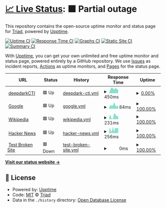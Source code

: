 # [📈 Live Status](https://MrTriad.github.io/CTIUptimeTest): <!--live status--> **🟧 Partial outage**

This repository contains the open-source uptime monitor and status page for [Triad](https://MrTriad.github.io/CTIUptimeTest), powered by [Upptime](https://github.com/upptime/upptime).

[![Uptime CI](https://github.com/MrTriad/CTIUptimeTest/workflows/Uptime%20CI/badge.svg)](https://github.com/MrTriad/CTIUptimeTest/actions?query=workflow%3A%22Uptime+CI%22)
[![Response Time CI](https://github.com/MrTriad/CTIUptimeTest/workflows/Response%20Time%20CI/badge.svg)](https://github.com/MrTriad/CTIUptimeTest/actions?query=workflow%3A%22Response+Time+CI%22)
[![Graphs CI](https://github.com/MrTriad/CTIUptimeTest/workflows/Graphs%20CI/badge.svg)](https://github.com/MrTriad/CTIUptimeTest/actions?query=workflow%3A%22Graphs+CI%22)
[![Static Site CI](https://github.com/MrTriad/CTIUptimeTest/workflows/Static%20Site%20CI/badge.svg)](https://github.com/MrTriad/CTIUptimeTest/actions?query=workflow%3A%22Static+Site+CI%22)
[![Summary CI](https://github.com/MrTriad/CTIUptimeTest/workflows/Summary%20CI/badge.svg)](https://github.com/MrTriad/CTIUptimeTest/actions?query=workflow%3A%22Summary+CI%22)

With [Upptime](https://upptime.js.org), you can get your own unlimited and free uptime monitor and status page, powered entirely by a GitHub repository. We use [Issues](https://github.com/MrTriad/CTIUptimeTest/issues) as incident reports, [Actions](https://github.com/MrTriad/CTIUptimeTest/actions) as uptime monitors, and [Pages](https://MrTriad.github.io/CTIUptimeTest) for the status page.

<!--start: status pages-->
<!-- This summary is generated by Upptime (https://github.com/upptime/upptime) -->
<!-- Do not edit this manually, your changes will be overwritten -->
<!-- prettier-ignore -->
| URL | Status | History | Response Time | Uptime |
| --- | ------ | ------- | ------------- | ------ |
| <img alt="" src="https://icons.duckduckgo.com/ip3/github.com.ico" height="13"> [deepdarkCTI](https://github.com/fastfire/deepdarkCTI/tree/main) | 🟩 Up | [deepdark-cti.yml](https://github.com/MrTriad/CTIUptimeTest/commits/HEAD/history/deepdark-cti.yml) | <details><summary><img alt="Response time graph" src="./graphs/deepdark-cti/response-time-week.png" height="20"> 450ms</summary><br><a href="https://MrTriad.github.io/CTIUptimeTest/history/deepdark-cti"><img alt="Response time 462" src="https://img.shields.io/endpoint?url=https%3A%2F%2Fraw.githubusercontent.com%2FMrTriad%2FCTIUptimeTest%2FHEAD%2Fapi%2Fdeepdark-cti%2Fresponse-time.json"></a><br><a href="https://MrTriad.github.io/CTIUptimeTest/history/deepdark-cti"><img alt="24-hour response time 530" src="https://img.shields.io/endpoint?url=https%3A%2F%2Fraw.githubusercontent.com%2FMrTriad%2FCTIUptimeTest%2FHEAD%2Fapi%2Fdeepdark-cti%2Fresponse-time-day.json"></a><br><a href="https://MrTriad.github.io/CTIUptimeTest/history/deepdark-cti"><img alt="7-day response time 450" src="https://img.shields.io/endpoint?url=https%3A%2F%2Fraw.githubusercontent.com%2FMrTriad%2FCTIUptimeTest%2FHEAD%2Fapi%2Fdeepdark-cti%2Fresponse-time-week.json"></a><br><a href="https://MrTriad.github.io/CTIUptimeTest/history/deepdark-cti"><img alt="30-day response time 456" src="https://img.shields.io/endpoint?url=https%3A%2F%2Fraw.githubusercontent.com%2FMrTriad%2FCTIUptimeTest%2FHEAD%2Fapi%2Fdeepdark-cti%2Fresponse-time-month.json"></a><br><a href="https://MrTriad.github.io/CTIUptimeTest/history/deepdark-cti"><img alt="1-year response time 462" src="https://img.shields.io/endpoint?url=https%3A%2F%2Fraw.githubusercontent.com%2FMrTriad%2FCTIUptimeTest%2FHEAD%2Fapi%2Fdeepdark-cti%2Fresponse-time-year.json"></a></details> | <details><summary><a href="https://MrTriad.github.io/CTIUptimeTest/history/deepdark-cti">0.00%</a></summary><a href="https://MrTriad.github.io/CTIUptimeTest/history/deepdark-cti"><img alt="All-time uptime 55.86%" src="https://img.shields.io/endpoint?url=https%3A%2F%2Fraw.githubusercontent.com%2FMrTriad%2FCTIUptimeTest%2FHEAD%2Fapi%2Fdeepdark-cti%2Fuptime.json"></a><br><a href="https://MrTriad.github.io/CTIUptimeTest/history/deepdark-cti"><img alt="24-hour uptime 0.00%" src="https://img.shields.io/endpoint?url=https%3A%2F%2Fraw.githubusercontent.com%2FMrTriad%2FCTIUptimeTest%2FHEAD%2Fapi%2Fdeepdark-cti%2Fuptime-day.json"></a><br><a href="https://MrTriad.github.io/CTIUptimeTest/history/deepdark-cti"><img alt="7-day uptime 0.00%" src="https://img.shields.io/endpoint?url=https%3A%2F%2Fraw.githubusercontent.com%2FMrTriad%2FCTIUptimeTest%2FHEAD%2Fapi%2Fdeepdark-cti%2Fuptime-week.json"></a><br><a href="https://MrTriad.github.io/CTIUptimeTest/history/deepdark-cti"><img alt="30-day uptime 1.38%" src="https://img.shields.io/endpoint?url=https%3A%2F%2Fraw.githubusercontent.com%2FMrTriad%2FCTIUptimeTest%2FHEAD%2Fapi%2Fdeepdark-cti%2Fuptime-month.json"></a><br><a href="https://MrTriad.github.io/CTIUptimeTest/history/deepdark-cti"><img alt="1-year uptime 55.86%" src="https://img.shields.io/endpoint?url=https%3A%2F%2Fraw.githubusercontent.com%2FMrTriad%2FCTIUptimeTest%2FHEAD%2Fapi%2Fdeepdark-cti%2Fuptime-year.json"></a></details>
| <img alt="" src="https://icons.duckduckgo.com/ip3/www.google.com.ico" height="13"> [Google](https://www.google.com) | 🟩 Up | [google.yml](https://github.com/MrTriad/CTIUptimeTest/commits/HEAD/history/google.yml) | <details><summary><img alt="Response time graph" src="./graphs/google/response-time-week.png" height="20"> 84ms</summary><br><a href="https://MrTriad.github.io/CTIUptimeTest/history/google"><img alt="Response time 103" src="https://img.shields.io/endpoint?url=https%3A%2F%2Fraw.githubusercontent.com%2FMrTriad%2FCTIUptimeTest%2FHEAD%2Fapi%2Fgoogle%2Fresponse-time.json"></a><br><a href="https://MrTriad.github.io/CTIUptimeTest/history/google"><img alt="24-hour response time 69" src="https://img.shields.io/endpoint?url=https%3A%2F%2Fraw.githubusercontent.com%2FMrTriad%2FCTIUptimeTest%2FHEAD%2Fapi%2Fgoogle%2Fresponse-time-day.json"></a><br><a href="https://MrTriad.github.io/CTIUptimeTest/history/google"><img alt="7-day response time 84" src="https://img.shields.io/endpoint?url=https%3A%2F%2Fraw.githubusercontent.com%2FMrTriad%2FCTIUptimeTest%2FHEAD%2Fapi%2Fgoogle%2Fresponse-time-week.json"></a><br><a href="https://MrTriad.github.io/CTIUptimeTest/history/google"><img alt="30-day response time 107" src="https://img.shields.io/endpoint?url=https%3A%2F%2Fraw.githubusercontent.com%2FMrTriad%2FCTIUptimeTest%2FHEAD%2Fapi%2Fgoogle%2Fresponse-time-month.json"></a><br><a href="https://MrTriad.github.io/CTIUptimeTest/history/google"><img alt="1-year response time 103" src="https://img.shields.io/endpoint?url=https%3A%2F%2Fraw.githubusercontent.com%2FMrTriad%2FCTIUptimeTest%2FHEAD%2Fapi%2Fgoogle%2Fresponse-time-year.json"></a></details> | <details><summary><a href="https://MrTriad.github.io/CTIUptimeTest/history/google">100.00%</a></summary><a href="https://MrTriad.github.io/CTIUptimeTest/history/google"><img alt="All-time uptime 99.99%" src="https://img.shields.io/endpoint?url=https%3A%2F%2Fraw.githubusercontent.com%2FMrTriad%2FCTIUptimeTest%2FHEAD%2Fapi%2Fgoogle%2Fuptime.json"></a><br><a href="https://MrTriad.github.io/CTIUptimeTest/history/google"><img alt="24-hour uptime 100.00%" src="https://img.shields.io/endpoint?url=https%3A%2F%2Fraw.githubusercontent.com%2FMrTriad%2FCTIUptimeTest%2FHEAD%2Fapi%2Fgoogle%2Fuptime-day.json"></a><br><a href="https://MrTriad.github.io/CTIUptimeTest/history/google"><img alt="7-day uptime 100.00%" src="https://img.shields.io/endpoint?url=https%3A%2F%2Fraw.githubusercontent.com%2FMrTriad%2FCTIUptimeTest%2FHEAD%2Fapi%2Fgoogle%2Fuptime-week.json"></a><br><a href="https://MrTriad.github.io/CTIUptimeTest/history/google"><img alt="30-day uptime 99.93%" src="https://img.shields.io/endpoint?url=https%3A%2F%2Fraw.githubusercontent.com%2FMrTriad%2FCTIUptimeTest%2FHEAD%2Fapi%2Fgoogle%2Fuptime-month.json"></a><br><a href="https://MrTriad.github.io/CTIUptimeTest/history/google"><img alt="1-year uptime 99.98%" src="https://img.shields.io/endpoint?url=https%3A%2F%2Fraw.githubusercontent.com%2FMrTriad%2FCTIUptimeTest%2FHEAD%2Fapi%2Fgoogle%2Fuptime-year.json"></a></details>
| <img alt="" src="https://icons.duckduckgo.com/ip3/en.wikipedia.org.ico" height="13"> [Wikipedia](https://en.wikipedia.org) | 🟩 Up | [wikipedia.yml](https://github.com/MrTriad/CTIUptimeTest/commits/HEAD/history/wikipedia.yml) | <details><summary><img alt="Response time graph" src="./graphs/wikipedia/response-time-week.png" height="20"> 231ms</summary><br><a href="https://MrTriad.github.io/CTIUptimeTest/history/wikipedia"><img alt="Response time 208" src="https://img.shields.io/endpoint?url=https%3A%2F%2Fraw.githubusercontent.com%2FMrTriad%2FCTIUptimeTest%2FHEAD%2Fapi%2Fwikipedia%2Fresponse-time.json"></a><br><a href="https://MrTriad.github.io/CTIUptimeTest/history/wikipedia"><img alt="24-hour response time 624" src="https://img.shields.io/endpoint?url=https%3A%2F%2Fraw.githubusercontent.com%2FMrTriad%2FCTIUptimeTest%2FHEAD%2Fapi%2Fwikipedia%2Fresponse-time-day.json"></a><br><a href="https://MrTriad.github.io/CTIUptimeTest/history/wikipedia"><img alt="7-day response time 231" src="https://img.shields.io/endpoint?url=https%3A%2F%2Fraw.githubusercontent.com%2FMrTriad%2FCTIUptimeTest%2FHEAD%2Fapi%2Fwikipedia%2Fresponse-time-week.json"></a><br><a href="https://MrTriad.github.io/CTIUptimeTest/history/wikipedia"><img alt="30-day response time 241" src="https://img.shields.io/endpoint?url=https%3A%2F%2Fraw.githubusercontent.com%2FMrTriad%2FCTIUptimeTest%2FHEAD%2Fapi%2Fwikipedia%2Fresponse-time-month.json"></a><br><a href="https://MrTriad.github.io/CTIUptimeTest/history/wikipedia"><img alt="1-year response time 208" src="https://img.shields.io/endpoint?url=https%3A%2F%2Fraw.githubusercontent.com%2FMrTriad%2FCTIUptimeTest%2FHEAD%2Fapi%2Fwikipedia%2Fresponse-time-year.json"></a></details> | <details><summary><a href="https://MrTriad.github.io/CTIUptimeTest/history/wikipedia">100.00%</a></summary><a href="https://MrTriad.github.io/CTIUptimeTest/history/wikipedia"><img alt="All-time uptime 100.00%" src="https://img.shields.io/endpoint?url=https%3A%2F%2Fraw.githubusercontent.com%2FMrTriad%2FCTIUptimeTest%2FHEAD%2Fapi%2Fwikipedia%2Fuptime.json"></a><br><a href="https://MrTriad.github.io/CTIUptimeTest/history/wikipedia"><img alt="24-hour uptime 100.00%" src="https://img.shields.io/endpoint?url=https%3A%2F%2Fraw.githubusercontent.com%2FMrTriad%2FCTIUptimeTest%2FHEAD%2Fapi%2Fwikipedia%2Fuptime-day.json"></a><br><a href="https://MrTriad.github.io/CTIUptimeTest/history/wikipedia"><img alt="7-day uptime 100.00%" src="https://img.shields.io/endpoint?url=https%3A%2F%2Fraw.githubusercontent.com%2FMrTriad%2FCTIUptimeTest%2FHEAD%2Fapi%2Fwikipedia%2Fuptime-week.json"></a><br><a href="https://MrTriad.github.io/CTIUptimeTest/history/wikipedia"><img alt="30-day uptime 100.00%" src="https://img.shields.io/endpoint?url=https%3A%2F%2Fraw.githubusercontent.com%2FMrTriad%2FCTIUptimeTest%2FHEAD%2Fapi%2Fwikipedia%2Fuptime-month.json"></a><br><a href="https://MrTriad.github.io/CTIUptimeTest/history/wikipedia"><img alt="1-year uptime 100.00%" src="https://img.shields.io/endpoint?url=https%3A%2F%2Fraw.githubusercontent.com%2FMrTriad%2FCTIUptimeTest%2FHEAD%2Fapi%2Fwikipedia%2Fuptime-year.json"></a></details>
| <img alt="" src="https://icons.duckduckgo.com/ip3/news.ycombinator.com.ico" height="13"> [Hacker News](https://news.ycombinator.com) | 🟩 Up | [hacker-news.yml](https://github.com/MrTriad/CTIUptimeTest/commits/HEAD/history/hacker-news.yml) | <details><summary><img alt="Response time graph" src="./graphs/hacker-news/response-time-week.png" height="20"> 256ms</summary><br><a href="https://MrTriad.github.io/CTIUptimeTest/history/hacker-news"><img alt="Response time 385" src="https://img.shields.io/endpoint?url=https%3A%2F%2Fraw.githubusercontent.com%2FMrTriad%2FCTIUptimeTest%2FHEAD%2Fapi%2Fhacker-news%2Fresponse-time.json"></a><br><a href="https://MrTriad.github.io/CTIUptimeTest/history/hacker-news"><img alt="24-hour response time 92" src="https://img.shields.io/endpoint?url=https%3A%2F%2Fraw.githubusercontent.com%2FMrTriad%2FCTIUptimeTest%2FHEAD%2Fapi%2Fhacker-news%2Fresponse-time-day.json"></a><br><a href="https://MrTriad.github.io/CTIUptimeTest/history/hacker-news"><img alt="7-day response time 256" src="https://img.shields.io/endpoint?url=https%3A%2F%2Fraw.githubusercontent.com%2FMrTriad%2FCTIUptimeTest%2FHEAD%2Fapi%2Fhacker-news%2Fresponse-time-week.json"></a><br><a href="https://MrTriad.github.io/CTIUptimeTest/history/hacker-news"><img alt="30-day response time 289" src="https://img.shields.io/endpoint?url=https%3A%2F%2Fraw.githubusercontent.com%2FMrTriad%2FCTIUptimeTest%2FHEAD%2Fapi%2Fhacker-news%2Fresponse-time-month.json"></a><br><a href="https://MrTriad.github.io/CTIUptimeTest/history/hacker-news"><img alt="1-year response time 385" src="https://img.shields.io/endpoint?url=https%3A%2F%2Fraw.githubusercontent.com%2FMrTriad%2FCTIUptimeTest%2FHEAD%2Fapi%2Fhacker-news%2Fresponse-time-year.json"></a></details> | <details><summary><a href="https://MrTriad.github.io/CTIUptimeTest/history/hacker-news">100.00%</a></summary><a href="https://MrTriad.github.io/CTIUptimeTest/history/hacker-news"><img alt="All-time uptime 99.98%" src="https://img.shields.io/endpoint?url=https%3A%2F%2Fraw.githubusercontent.com%2FMrTriad%2FCTIUptimeTest%2FHEAD%2Fapi%2Fhacker-news%2Fuptime.json"></a><br><a href="https://MrTriad.github.io/CTIUptimeTest/history/hacker-news"><img alt="24-hour uptime 100.00%" src="https://img.shields.io/endpoint?url=https%3A%2F%2Fraw.githubusercontent.com%2FMrTriad%2FCTIUptimeTest%2FHEAD%2Fapi%2Fhacker-news%2Fuptime-day.json"></a><br><a href="https://MrTriad.github.io/CTIUptimeTest/history/hacker-news"><img alt="7-day uptime 100.00%" src="https://img.shields.io/endpoint?url=https%3A%2F%2Fraw.githubusercontent.com%2FMrTriad%2FCTIUptimeTest%2FHEAD%2Fapi%2Fhacker-news%2Fuptime-week.json"></a><br><a href="https://MrTriad.github.io/CTIUptimeTest/history/hacker-news"><img alt="30-day uptime 100.00%" src="https://img.shields.io/endpoint?url=https%3A%2F%2Fraw.githubusercontent.com%2FMrTriad%2FCTIUptimeTest%2FHEAD%2Fapi%2Fhacker-news%2Fuptime-month.json"></a><br><a href="https://MrTriad.github.io/CTIUptimeTest/history/hacker-news"><img alt="1-year uptime 99.93%" src="https://img.shields.io/endpoint?url=https%3A%2F%2Fraw.githubusercontent.com%2FMrTriad%2FCTIUptimeTest%2FHEAD%2Fapi%2Fhacker-news%2Fuptime-year.json"></a></details>
| <img alt="" src="https://icons.duckduckgo.com/ip3/thissitedoesnotexist.koj.co.ico" height="13"> [Test Broken Site](https://thissitedoesnotexist.koj.co) | 🟥 Down | [test-broken-site.yml](https://github.com/MrTriad/CTIUptimeTest/commits/HEAD/history/test-broken-site.yml) | <details><summary><img alt="Response time graph" src="./graphs/test-broken-site/response-time-week.png" height="20"> 0ms</summary><br><a href="https://MrTriad.github.io/CTIUptimeTest/history/test-broken-site"><img alt="Response time 0" src="https://img.shields.io/endpoint?url=https%3A%2F%2Fraw.githubusercontent.com%2FMrTriad%2FCTIUptimeTest%2FHEAD%2Fapi%2Ftest-broken-site%2Fresponse-time.json"></a><br><a href="https://MrTriad.github.io/CTIUptimeTest/history/test-broken-site"><img alt="24-hour response time 0" src="https://img.shields.io/endpoint?url=https%3A%2F%2Fraw.githubusercontent.com%2FMrTriad%2FCTIUptimeTest%2FHEAD%2Fapi%2Ftest-broken-site%2Fresponse-time-day.json"></a><br><a href="https://MrTriad.github.io/CTIUptimeTest/history/test-broken-site"><img alt="7-day response time 0" src="https://img.shields.io/endpoint?url=https%3A%2F%2Fraw.githubusercontent.com%2FMrTriad%2FCTIUptimeTest%2FHEAD%2Fapi%2Ftest-broken-site%2Fresponse-time-week.json"></a><br><a href="https://MrTriad.github.io/CTIUptimeTest/history/test-broken-site"><img alt="30-day response time 0" src="https://img.shields.io/endpoint?url=https%3A%2F%2Fraw.githubusercontent.com%2FMrTriad%2FCTIUptimeTest%2FHEAD%2Fapi%2Ftest-broken-site%2Fresponse-time-month.json"></a><br><a href="https://MrTriad.github.io/CTIUptimeTest/history/test-broken-site"><img alt="1-year response time 0" src="https://img.shields.io/endpoint?url=https%3A%2F%2Fraw.githubusercontent.com%2FMrTriad%2FCTIUptimeTest%2FHEAD%2Fapi%2Ftest-broken-site%2Fresponse-time-year.json"></a></details> | <details><summary><a href="https://MrTriad.github.io/CTIUptimeTest/history/test-broken-site">100.00%</a></summary><a href="https://MrTriad.github.io/CTIUptimeTest/history/test-broken-site"><img alt="All-time uptime 100.00%" src="https://img.shields.io/endpoint?url=https%3A%2F%2Fraw.githubusercontent.com%2FMrTriad%2FCTIUptimeTest%2FHEAD%2Fapi%2Ftest-broken-site%2Fuptime.json"></a><br><a href="https://MrTriad.github.io/CTIUptimeTest/history/test-broken-site"><img alt="24-hour uptime 100.00%" src="https://img.shields.io/endpoint?url=https%3A%2F%2Fraw.githubusercontent.com%2FMrTriad%2FCTIUptimeTest%2FHEAD%2Fapi%2Ftest-broken-site%2Fuptime-day.json"></a><br><a href="https://MrTriad.github.io/CTIUptimeTest/history/test-broken-site"><img alt="7-day uptime 100.00%" src="https://img.shields.io/endpoint?url=https%3A%2F%2Fraw.githubusercontent.com%2FMrTriad%2FCTIUptimeTest%2FHEAD%2Fapi%2Ftest-broken-site%2Fuptime-week.json"></a><br><a href="https://MrTriad.github.io/CTIUptimeTest/history/test-broken-site"><img alt="30-day uptime 100.00%" src="https://img.shields.io/endpoint?url=https%3A%2F%2Fraw.githubusercontent.com%2FMrTriad%2FCTIUptimeTest%2FHEAD%2Fapi%2Ftest-broken-site%2Fuptime-month.json"></a><br><a href="https://MrTriad.github.io/CTIUptimeTest/history/test-broken-site"><img alt="1-year uptime 100.00%" src="https://img.shields.io/endpoint?url=https%3A%2F%2Fraw.githubusercontent.com%2FMrTriad%2FCTIUptimeTest%2FHEAD%2Fapi%2Ftest-broken-site%2Fuptime-year.json"></a></details>

<!--end: status pages-->

[**Visit our status website →**](https://MrTriad.github.io/CTIUptimeTest)

## 📄 License

- Powered by: [Upptime](https://github.com/upptime/upptime)
- Code: [MIT](./LICENSE) © [Triad](https://MrTriad.github.io/CTIUptimeTest)
- Data in the `./history` directory: [Open Database License](https://opendatacommons.org/licenses/odbl/1-0/)
